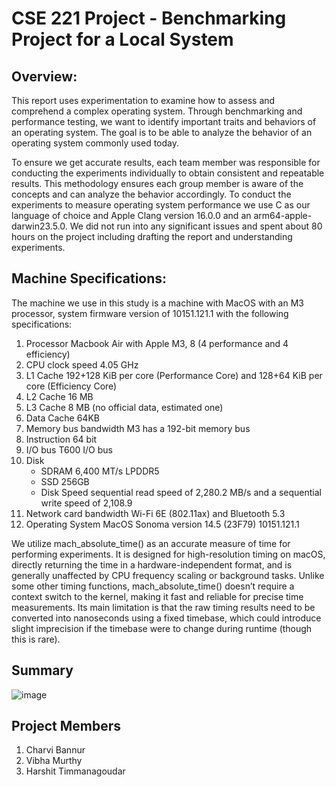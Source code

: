# CSE 221 Project - Benchmarking Project for a Local System

## Overview:
This report uses experimentation to examine how to assess and comprehend a complex operating system. Through benchmarking and performance testing, we want to identify important traits and behaviors of an operating system. The goal is to be able to analyze the behavior of an operating system commonly used today.


To ensure we get accurate results, each team member was responsible for conducting the experiments individually to obtain consistent and repeatable results. This methodology ensures each group member is aware of the concepts and can analyze the behavior accordingly.
To conduct the experiments to measure operating system performance we use C as our language of choice and Apple Clang version 16.0.0 and an arm64-apple-darwin23.5.0. We did not run into any significant issues and spent about 80 hours on the project including drafting the report and understanding experiments.

## Machine Specifications:

The machine we use in this study is a machine with MacOS with an M3 processor, system firmware version of 10151.121.1 with the following specifications:
1. Processor Macbook Air with Apple M3, 8 (4 performance and 4 efficiency)
2. CPU clock speed 4.05 GHz
3. L1 Cache 192+128 KiB per core (Performance Core) and 128+64 KiB per core (Efficiency Core)
4. L2 Cache 16 MB
5. L3 Cache 8 MB (no official data, estimated one)
6. Data Cache 64KB
7. Memory bus bandwidth M3 has a 192-bit memory bus
8. Instruction 64 bit
9. I/O bus T600 I/O bus
10. Disk
    * SDRAM 6,400 MT/s LPDDR5
    * SSD 256GB
    * Disk Speed sequential read speed of 2,280.2 MB/s and a sequential write speed of 2,108.9
12. Network card bandwidth Wi-Fi 6E (802.11ax) and Bluetooth 5.3
13. Operating System MacOS Sonoma version 14.5 (23F79) 10151.121.1

    
We utilize mach_absolute_time() as an accurate measure of time for performing experiments. It is designed for high-resolution timing on macOS, directly returning the time in a hardware-independent format, and is generally unaffected by CPU frequency scaling or background tasks. Unlike some other timing functions, mach_absolute_time() doesn’t require a context switch to the kernel, making it fast and reliable for precise time measurements. Its main limitation is that the raw timing results need to be converted into nanoseconds using a fixed timebase, which could introduce slight imprecision if the timebase were to change during runtime (though this is rare).

## Summary

![image]("https://github.com/user-attachments/assets/c7dba3be-3bf6-401d-bb19-46a96fc304c1")


## Project Members
1. Charvi Bannur
2. Vibha Murthy
3. Harshit Timmanagoudar
